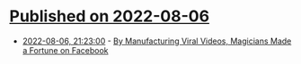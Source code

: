 # [Published on 2022-08-06](index.md)

* [2022-08-06, 21:23:00](https://tech.slashdot.org/story/22/08/06/2120254/by-manufacturing-viral-videos-magicians-made-a-fortune-on-facebook?utm_source=rss1.0mainlinkanon&utm_medium=feed) - [By Manufacturing Viral Videos, Magicians Made a Fortune on Facebook](https://tech.slashdot.org/story/22/08/06/2120254/by-manufacturing-viral-videos-magicians-made-a-fortune-on-facebook?utm_source=rss1.0mainlinkanon&utm_medium=feed)
